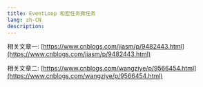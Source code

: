 ```yaml
---
title: EventLoop 和宏任务微任务
lang: zh-CN
description: 
---
```


相关文章一: [https://www.cnblogs.com/jiasm/p/9482443.html](https://www.cnblogs.com/jiasm/p/9482443.html)

相关文章二: [https://www.cnblogs.com/wangziye/p/9566454.html](https://www.cnblogs.com/wangziye/p/9566454.html)

